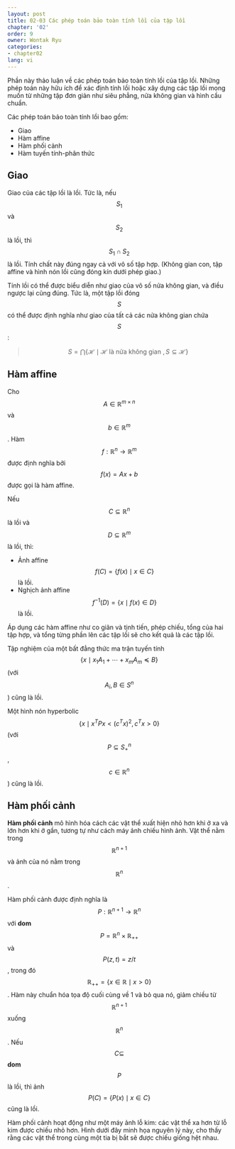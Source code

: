 ```yaml
---
layout: post
title: 02-03 Các phép toán bảo toàn tính lồi của tập lồi
chapter: '02'
order: 9
owner: Wontak Ryu
categories:
- chapter02
lang: vi
---
```


Phần này thảo luận về các phép toán bảo toàn tính lồi của tập lồi. Những phép toán này hữu ích để xác định tính lồi hoặc xây dựng các tập lồi mong muốn từ những tập đơn giản như siêu phẳng, nửa không gian và hình cầu chuẩn.

Các phép toán bảo toàn tính lồi bao gồm:

* Giao
* Hàm affine
* Hàm phối cảnh
* Hàm tuyến tính-phân thức

## Giao

Giao của các tập lồi là lồi. Tức là, nếu $$S_1$$ và $$S_2$$ là lồi, thì $$S_1 \cap S_2$$ là lồi. Tính chất này đúng ngay cả với vô số tập hợp. (Không gian con, tập affine và hình nón lồi cũng đóng kín dưới phép giao.)

Tính lồi có thể được biểu diễn như giao của vô số nửa không gian, và điều ngược lại cũng đúng. Tức là, một tập lồi đóng $$S$$ có thể được định nghĩa như giao của tất cả các nửa không gian chứa $$S$$:

> $$S = \bigcap \{\mathcal{H} \mid \mathcal{H} \text{ là nửa không gian }, S \subseteq \mathcal{H}\}$$

## Hàm affine

Cho $$A \in \mathbb{R}^{m \times n}$$ và $$b \in \mathbb{R}^{m}$$. Hàm $$f : \mathbb{R}^n \to \mathbb{R}^m$$ được định nghĩa bởi $$f(x) = Ax + b$$ được gọi là hàm affine.

Nếu $$C \subseteq \mathbb{R}^n$$ là lồi và $$D \subseteq \mathbb{R}^m$$ là lồi, thì:

* Ảnh affine $$f(C) = \{f(x) \mid x \in C\}$$ là lồi.
* Nghịch ảnh affine $$f^{-1}(D) = \{x \mid f(x) \in D\}$$ là lồi.

Áp dụng các hàm affine như co giãn và tịnh tiến, phép chiếu, tổng của hai tập hợp, và tổng từng phần lên các tập lồi sẽ cho kết quả là các tập lồi.

Tập nghiệm của một bất đẳng thức ma trận tuyến tính $$\{x \mid x_1 A_1 + \cdots + x_m A_m \preceq B\}$$ (với $$A_i, B \in S^n$$) cũng là lồi.

Một hình nón hyperbolic $$\{x \mid x^T P x < (c^T x)^2, c^T x > 0\}$$ (với $$P \subseteq S^n_+$$, $$c \in \mathbb{R}^n$$) cũng là lồi.

## Hàm phối cảnh

**Hàm phối cảnh** mô hình hóa cách các vật thể xuất hiện nhỏ hơn khi ở xa và lớn hơn khi ở gần, tương tự như cách máy ảnh chiếu hình ảnh. Vật thể nằm trong $$\mathbb{R}^{n+1}$$ và ảnh của nó nằm trong $$\mathbb{R}^n$$.

Hàm phối cảnh được định nghĩa là $$P : \mathbb{R}^{n+1} \to \mathbb{R}^{n}$$ với **dom** $$P = \mathbb{R}^{n} \times \mathbb{R}_{++}$$ và $$P(z,t) = z/t$$, trong đó $$\mathbb{R}_{++} = \{x \in \mathbb{R} \mid x > 0\}$$. Hàm này chuẩn hóa tọa độ cuối cùng về 1 và bỏ qua nó, giảm chiều từ $$\mathbb{R}^{n+1}$$ xuống $$\mathbb{R}^n$$. Nếu $$C \subseteq$$ **dom** $$P$$ là lồi, thì ảnh $$P(C) = \{P(x) \mid x \in C\}$$ cũng là lồi.

Hàm phối cảnh hoạt động như một máy ảnh lỗ kim: các vật thể xa hơn từ lỗ kim được chiếu nhỏ hơn. Hình dưới đây minh họa nguyên lý này, cho thấy rằng các vật thể trong cùng một tia bị bắt sẽ được chiếu giống hệt nhau.